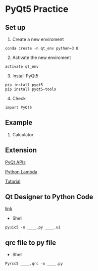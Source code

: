 # PyQt5 Practice

## Set up
1. Create a new enviroment
```
conda create -n qt_env python=3.8
```
2. Activate the new enviroment
```
activate qt_env
```
3. Install PyQt5
```
pip install pyqt5
pip install pyqt5-tools
```
4. Check
```
import PyQt5
```
## Example
1. Calculator

## Extension
[PyQt APIs](https://doc.qt.io/qtforpython/api.html)

[Python Lambda](https://www.w3schools.com/python/python_lambda.asp)

[Tutorial](https://www.tutorialspoint.com/pyqt/index.htm)

## Qt Designer to Python Code
[link](https://realpython.com/qt-designer-python/)

* Shell
```
pyuic5 -o ____.py ____.ui
```

## qrc file to py file
* Shell
```
Pyrcc5 ____.qrc -o ____.py
```
